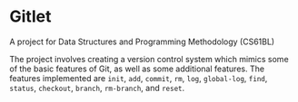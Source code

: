 ﻿# Gitlet
A project for Data Structures and Programming Methodology (CS61BL)

The project involves creating a version control system which mimics some of the basic features of Git, as well as some additional features. The features implemented are `init`, `add`, `commit`, `rm`, `log`, `global-log`, `find`, `status`, `checkout`, `branch`, `rm-branch`, and `reset`.

